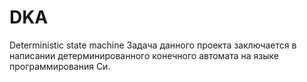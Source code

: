 # DKA
Deterministic state machine
Задача данного проекта заключается в написании детерминированного конечного автомата на языке программирования Си.
